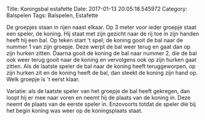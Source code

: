 Title: Koningsbal estafette
Date: 2017-01-13 20:05:18.545972
Category: Balspelen
Tags: Balspelen, Estafette

De groepjes staan in rijen naast elkaar. Op 3 meter voor ieder groepje staat een speler, de koning. Hij staat met zijn gezicht naar de rij toe in zijn handen heeft hij een bal. Op teken start 't spel; de koning gooit de bal naar de nummer 1 van zijn groepje. Deze werpt de bal weer terug en gaat dan op zijn hurken
zitten. Daarna gooit de koning de bal naar nummer 2, die de bal ook weer terug gooit naar de koning en vervolgens ook op zijn hurken gaat zitten. Als de laatste speler de bal naar de koning heeft teruggeworpen, op zijn hurken zit en de koning heeft de bal, dan steekt de koning zijn hand op. Welk groepje is 't eerst klaar.

Variatie: als de laatste speler van het groepje de bal heeft gekregen, dan loopt hij er mee naar voren en neemt hij de plaats van de koning in. Deze neemt de plaats van de eerste speler in. Enzovoorts totdat de speler die bij het begin koning was weer op de koningsplaats staat.